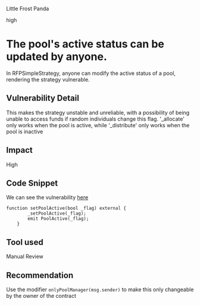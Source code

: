 Little Frost Panda

high

# The pool's active status can be updated by anyone.
In RFPSimpleStrategy, anyone can modify the active status of a pool, rendering the strategy vulnerable.

## Vulnerability Detail

This makes the strategy unstable and unreliable, with a possibility of being unable to access funds if random individuals change this flag. '_allocate' only works when the pool is active, while '_distribute' only works when the pool is inactive

## Impact

High

## Code Snippet

We can see the vulnerability [here](
https://github.com/sherlock-audit/2023-09-Gitcoin/blob/main/allo-v2/contracts/strategies/rfp-simple/RFPSimpleStrategy.sol#L219)

```solidity
function setPoolActive(bool _flag) external {
        _setPoolActive(_flag);
        emit PoolActive(_flag);
    }
```

## Tool used

Manual Review

## Recommendation

Use the modifier `onlyPoolManager(msg.sender)` to make this only changeable by the owner of the contract